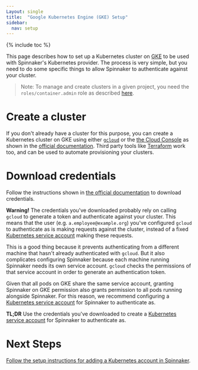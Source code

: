 ```yaml
---
Layout: single
title:  "Google Kubernetes Engine (GKE) Setup"
sidebar:
  nav: setup
---
```


{% include toc %}

This page describes how to set up a Kubernetes cluster on
[GKE](https://cloud.google.com/kubernetes-engine/) to be used with Spinnaker's
Kubernetes provider. The process is very simple, but you need to do some
specific things to allow Spinnaker to authenticate against your cluster.

> Note: To manage and create clusters in a given project, you need the
> `roles/container.admin` role as described
> [here](https://cloud.google.com/kubernetes-engine/docs/how-to/iam#predefined).

# Create a cluster

If you don't already have a cluster for this purpose, you can create a
Kubernetes cluster on GKE using either
[`gcloud`](https://cloud.google.com/sdk/gcloud/) or the [the Cloud
Console](https://console.cloud.google.com/) as shown in the [official
documentation](https://cloud.google.com/kubernetes-engine/docs/how-to/creating-a-cluster#creating_a_cluster).
Third party tools like
[Terraform](https://www.terraform.io/docs/providers/google/r/container_cluster.html)
work too, and can be used to automate provisioning your clusters.

# Download credentials

Follow the instructions shown in [the official
documentation](https://cloud.google.com/kubernetes-engine/docs/how-to/cluster-access-for-kubectl#generate_kubeconfig_entry)
to download credentials.

__Warning!__ The credentials you've downloaded probably rely on calling
`gcloud` to generate a token and authenticate against your cluster. This means
that the user (e.g. `a.employee@example.org`) you've configured `gcloud` to
authenticate as is making requests against the cluster, instead of a fixed
[Kubernetes service
account](https://kubernetes.io/docs/reference/access-authn-authz/service-accounts-admin/)
making these requests.

This is a good thing because it prevents authenticating from a different
machine that hasn't already authenticated with `gcloud`. But it also
complicates configuring Spinnaker because each machine running Spinnaker needs
its own service account. `gcloud` checks the permissions of that service
account in order to generate an authentication token.

Given that all pods on GKE share the same service account, granting Spinnaker
on GKE permission also grants permission to all pods running alongside
Spinnaker. For this reason, we recommend configuring a [Kubernetes service
account](/setup/install/providers/kubernetes-v2/#optional-create-a-kubernetes-service-account)
for Spinnaker to authenticate as.

__TL;DR__ Use the credentials you've downloaded to create a [Kubernetes service
account](/setup/install/providers/kubernetes-v2/#optional-create-a-kubernetes-service-account)
for Spinnaker to authenticate as.

# Next Steps

[Follow the setup instructions for adding a Kubernetes account in
Spinnaker](/setup/install/providers/kubernetes-v2/#adding-an-account).
